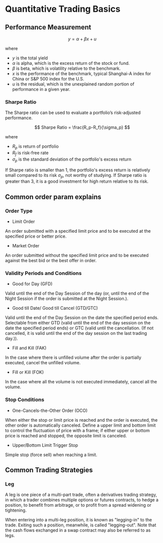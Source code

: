 # Quantitative Trading Basics

## Performance Measurement

$$
y = \alpha + \beta x + u
$$

where

* $y$ is the total yield
* $\alpha$ is alpha, which is the excess return of the stock or fund.
* $\beta$ is beta, which is volatility relative to the benchmark.
* $x$ is the performance of the benchmark, typical Shanghai-A index for China or S&P 500 index for the U.S.
* $u$ is the residual, which is the unexplained random portion of performance in a given year. 

### Sharpe Ratio

The Sharpe ratio can be used to evaluate a portfolio’s risk-adjusted performance.

$$
Sharpe Ratio = 
\frac{R_p-R_f}{\sigma_p}
$$

where

* $R_p$ is return of portfolio
* $R_f$ is risk-free rate
* $\sigma_p$ is the standard deviation of the portfolio's excess return

If Sharpe ratio is smaller than $1$, the portfolio's excess return is relatively small compared to its risk $\sigma_p$, not worthy of studying. If Sharpe ratio is greater than $3$, it is a good investment for high return relative to its risk.

## Common order param explains

### Order Type

* Limit Order

An order submitted with a specified limit price and to be executed at the specified price or better price.

* Market Order

An order submitted without the specified limit price and to be executed against the best bid or the best offer in order.

### Validity Periods and Conditions

* Good for Day (GFD)

Valid until the end of the Day Session of the day (or, until the end of the Night Session if the order is submitted at the Night Session.).

* Good till Date/ Good till Cancel (GTD/GTC)

Valid until the end of the Day Session on the date the specified period ends.
Selectable from either GTD (valid until the end of the day session on the date the specified period ends) or GTC (valid until the cancellation. (If not cancelled, it is valid until the end of the day session on the last trading day.)).

* Fill and Kill (FAK)

In the case where there is unfilled volume after the order is partially executed, cancel the unfilled volume.

* Fill or Kill (FOK)

In the case where all the volume is not executed immediately, cancel all the volume.

### Stop Conditions

* One-Cancels-the-Other Order (OCO)

When either the stop or limit price is reached and the order is executed, the other order is automatically canceled. Define a upper limit and bottom limit to control the fluctuation of price with a frame; if either upper or bottom price is reached and stopped, the opposite limit is canceled.

* Upper/Bottom Limit Trigger Stop

Simple stop (force sell) when reaching a limit.

## Common Trading Strategies

### Leg

A leg is one piece of a multi-part trade, often a derivatives trading strategy, in which a trader combines multiple options or futures contracts, to hedge a position, to benefit from arbitrage, or to profit from a spread widening or tightening. 

When entering into a multi-leg position, it is known as "legging-in" to the trade. Exiting such a position, meanwhile, is called "legging-out". Note that the cash flows exchanged in a swap contract may also be referred to as legs.